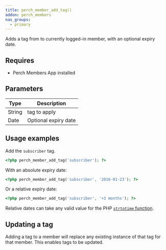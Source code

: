```yaml
---
title: perch_member_add_tag()
addon: perch_members
nav_groups:
  - primary
---
```


Adds a tag from to currently logged-in member, with an optional expiry date.

## Requires

- Perch Members App installed

## Parameters

| Type | Description |
|-|-|
| String  | tag to apply |
| Date | Optional expiry date |


## Usage examples

Add the `subscriber` tag.

```php
<?php perch_member_add_tag('subscriber'); ?>
```

With an absolute expiry date:

```php
<?php perch_member_add_tag('subscriber', '2016-01-23'); ?>
```

Or a relative expiry date:

```php
<?php perch_member_add_tag('subscriber', '+3 months'); ?>
```

Relative dates can take any valid value for the PHP [`strtotime` function](http://php.net/manual/en/function.strtotime.php).

## Updating a tag

Adding a tag to a member will replace any existing instance of that tag for that member. This enables tags to be updated.
